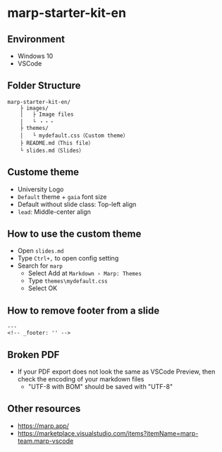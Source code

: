 # marp-starter-kit-en

## Environment

- Windows 10
- VSCode

## Folder Structure

```
marp-starter-kit-en/
    ├ images/
    │   ├ Image files
    │   └ ・・・    
    ├ themes/
    │   └ mydefault.css（Custom theme）
    ├ README.md（This file）
    └ slides.md（Slides）
```

## Custome theme

- University Logo
- `Default` theme + `gaia` font size
- Default without slide class: Top-left align
- `lead`: Middle-center align

## How to use the custom theme

- Open `slides.md`
- Type `Ctrl+,` to open config setting
- Search for `marp`
    - Select Add at `Markdown › Marp: Themes`
    - Type `themes\mydefault.css`
    - Select OK

## How to remove footer from a slide

```
---
<!-- _footer: '' -->
```

## Broken PDF

- If your PDF export does not look the same as VSCode Preview, then check the encoding of your markdown files
    - "UTF-8 with BOM" should be saved with "UTF-8"

## Other resources

- https://marp.app/
- https://marketplace.visualstudio.com/items?itemName=marp-team.marp-vscode
